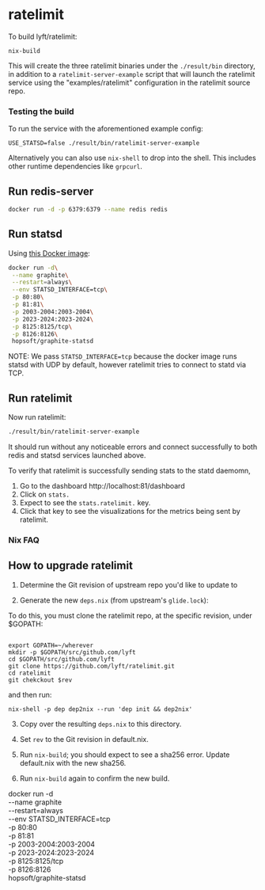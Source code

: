 # ratelimit

To build lyft/ratelimit:

```
nix-build
```

This will create the three ratelimit binaries under the `./result/bin` directory, in addition
to a `ratelimit-server-example` script that will launch the ratelimit service
using the "examples/ratelimit" configuration in the ratelimit source repo.

### Testing the build

To run the service with the aforementioned example config:

```
USE_STATSD=false ./result/bin/ratelimit-server-example
```

Alternatively you can also use `nix-shell` to drop into the shell. This includes
other runtime dependencies like `grpcurl`.

## Run redis-server

``` sh
docker run -d -p 6379:6379 --name redis redis
```

## Run statsd

Using [this Docker
image](https://github.com/hopsoft/docker-graphite-statsd#docker-image-for-graphite--statsd):

``` sh
docker run -d\
 --name graphite\
 --restart=always\
 --env STATSD_INTERFACE=tcp\
 -p 80:80\
 -p 81:81\
 -p 2003-2004:2003-2004\
 -p 2023-2024:2023-2024\
 -p 8125:8125/tcp\
 -p 8126:8126\
 hopsoft/graphite-statsd
```

NOTE: We pass `STATSD_INTERFACE=tcp` because the docker image runs statsd with UDP
by default, however ratelimit tries to connect to statd via TCP.

## Run ratelimit

Now run ratelimit:

``` sh
./result/bin/ratelimit-server-example
```

It should run without any noticeable errors and connect successfully to both
redis and statsd services launched above.

To verify that ratelimit is successfully sending stats to the statd daemomn, 

1. Go to the dashboard http://localhost:81/dashboard 
1. Click on `stats.`
1. Expect to see the `stats.ratelimit.` key. 
1. Click that key to see the visualizations for the metrics being sent by ratelimit.

### Nix FAQ

## How to upgrade ratelimit

1. Determine the Git revision of upstream repo you'd like to update to

2. Generate the new `deps.nix` (from upstream's `glide.lock`):

To do this, you must clone the ratelimit repo, at the specific revision, under
 $GOPATH:
 
```

export GOPATH=~/wherever
mkdir -p $GOPATH/src/github.com/lyft
cd $GOPATH/src/github.com/lyft
git clone https://github.com/lyft/ratelimit.git
cd ratelimit
git chekckout $rev
```
 
and then run:

```
nix-shell -p dep dep2nix --run 'dep init && dep2nix'
```

3. Copy over the resulting `deps.nix` to this directory.

4. Set `rev` to the Git revision in default.nix.

5. Run `nix-build`; you should expect to see a sha256 error. Update default.nix
   with the new sha256.
   
6. Run `nix-build` again to confirm the new build.

docker run -d\
 --name graphite\
 --restart=always\
 --env STATSD_INTERFACE=tcp\
 -p 80:80\
 -p 81:81\
 -p 2003-2004:2003-2004\
 -p 2023-2024:2023-2024\
 -p 8125:8125/tcp\
 -p 8126:8126\
 hopsoft/graphite-statsd
